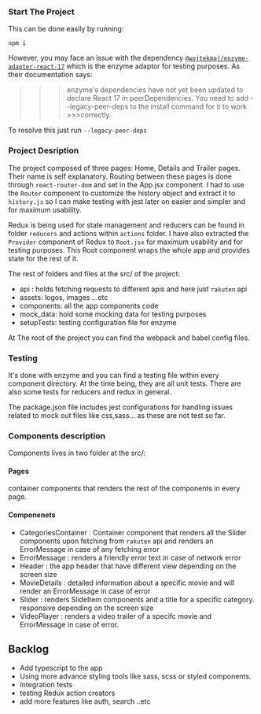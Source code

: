 ### Start The Project

This can be done easily by running:

`npm i`

However, you may face an issue with the dependency [`@wojtekmaj/enzyme-adapter-react-17`](https://www.npmjs.com/package/@wojtekmaj/enzyme-adapter-react-17) which is the enzyme adaptor for testing purposes. As their documentation says:

>>>enzyme's dependencies have not yet been updated to declare React 17 in peerDependencies. You need to add --legacy-peer-deps to the install command for it to work >>>correctly.

To resolve this just run `--legacy-peer-deps`

### Project Desription

The project composed of three pages: Home, Details and Trailer pages. Their name is self explanatory. Routing between these pages is done through `react-router-dom` and set in the App.jsx component. I had to use the `Router` component to customize the history object and extract it to `history.js` so I can make testing with jest later on easier and simpler and for maximum usability.

Redux is being used for state management and reducers can be found in folder `reducers` and actions within `actions` folder. I have also extracted the `Provider` component of Redux to `Root.jsx` for maximum usability and for testing purposes. This Root component wraps the whole app and provides state for the rest of it.

The rest of folders and files at the src/ of the project:

- api : holds fetching requests to different apis and here just `rakuten` api
- assets: logos, images ...etc
- components: all the app components code
- mock_data: hold some mocking data for testing purposes
- setupTests: testing configuration file for enzyme

At The root of the project you can find the webpack and babel config files.

### Testing

It's done with enzyme and you can find a testing file within every component directory. At the time being, they are all unit tests. There are also some tests for reducers and redux in general.

The package.json file includes jest configurations for handling issues related to mock out files like css,sass... as these are not test so far.

### Components description

Components lives in two folder at the src/:

#### Pages
container components that renders the rest of the components in every page.

#### Componenets
- CategoriesContainer : Container component that renders all the Slider components upon fetching from `rakuten` api and renders an ErrorMessage in case of any fetching error
- ErrorMessage : renders a friendly error text in case of network error
- Header : the app header that have different view depending on the screen size
- MovieDetails : detailed information about a specific movie and will render an ErrorMessage in case of error
- Slider : renders SlideItem components and a title for a specific category. responsive depending on the screen size
- VideoPlayer : renders a video trailer of a specifc movie and ErrorMessage in case of error.


## Backlog
- Add typescript to the app
- Using more advance styling tools like sass, scss or styled components.
- Integration tests
- testing Redux action creators
- add more features like auth, search ..etc
